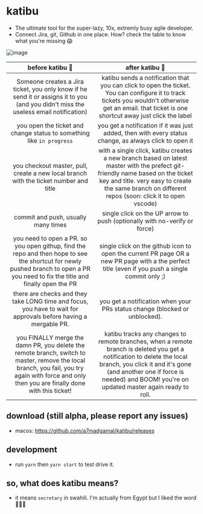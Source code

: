 # katibu
- The ultimate tool for the super-lazy, 10x, extremly busy agile developer.
- Connect Jira, git, Github in one place. How? check the table to know what you're missing 😱

![image](https://user-images.githubusercontent.com/939602/77831758-ebfbce00-7128-11ea-9034-7d34572e4d15.png)

| before katibu 🐢 | after katibu 🚀|
| :-----------: | :-----------: |
| Someone creates a Jira ticket, you only know if he send it or assigns it to you (and you didn't miss the useless email notification) | katibu sends a notification that you can click to open the ticket. You can configure it to track tickets you wouldn't otherwise get an email. that ticket is one shortcut away just click the label  |
| you open the ticket and change status to something like `in progress`  | you get a notification if it was just added, then with every status change, as always click to open it |
| you checkout master, pull, create a new local branch with the ticket number and title | with a single click, katibu creates a new branch based on latest master with the prefect git-friendly name based on the ticket key and title. very easy to create the same branch on different repos (soon: click it to open vscode) |
| commit and push, usually many times | single click on the UP arrow to push (optionally with no-verify or force) |
| you need to open a PR. so you open githup, find the repo and then hope to see the shortcut for newly pushed branch to open a PR you need to fix the title and finally open the PR | single click on the github icon to open the current PR page OR a new PR page with a the perfect title (even if you push a single commit only ;) |
| there are checks and they take LONG time and focus, you have to wait for approvals before having a mergable PR. | you get a notification when your PRs status change (blocked or unblocked). |
| you FINALLY merge the damn PR, you delete the remote branch, switch to master, remove the local branch, you fail, you try again with force and only then you are finally done with this ticket! | katibu tracks any changes to remote branches, when a remote branch is deleted you get a notification to delete the local branch, you click it and it's gone (and another one if force is needed) and BOOM! you're on updated master again ready to roll.|

## download (still alpha, please report any issues)
- macos: https://github.com/a7madgamal/katibu/releases

## development
- run `yarn` then `yarn start` to test drive it. 

## so, what does katibu means?
- it means `secretary` in swahili. I'm actually from Egypt but I liked the word 🤷🏻‍♂️

